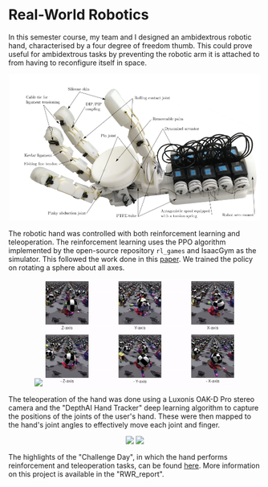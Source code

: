 # Real-World Robotics
In this semester course, my team and I designed an ambidextrous robotic hand, characterised by a four degree of freedom thumb. This could prove useful for ambidextrous tasks by preventing the robotic arm it is attached to from having to reconfigure itself in space.

<p align="center">
<img src="figures/hand%20diagram.png" width="500"/>
</p>
  
The robotic hand was controlled with both reinforcement learning and teleoperation. The reinforcement learning uses the PPO algorithm implemented by the open-source repository `rl_games` and IsaacGym as the simulator. This followed the work done in this [paper](https://arxiv.org/abs/2308.02453). We trained the policy on rotating a sphere about all axes.

<p align="center">
<img src="figures/rwr_RL.gif" width="200"/> <img src="figures/IsaacGymRLRotatingSphere.gif" width="380"/>
</p>

The teleoperation of the hand was done using a Luxonis OAK-D Pro stereo camera and the "DepthAI Hand Tracker" deep learning algorithm to capture the positions of the joints of the user's hand. These were then mapped to the hand's joint angles to effectively move each joint and finger.

<p align="center">
<img src="figures/rwr_teleop_cube.gif" width="210"/> <img src="figures/rwr_teleop_fidget.gif" width="380"/>
</p>

The highlights of the "Challenge Day", in which the hand performs reinforcement and teleoperation tasks, can be found [here](https://www.youtube.com/watch?v=-YM1Ik7tEGE&ab_channel=MatthiasJammot). More information on this project is available in the "RWR_report".

